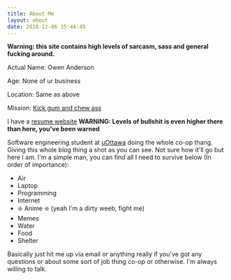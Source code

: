 ```yaml
---
title: About Me
layout: about
date: 2018-12-06 15:44:49
---
```


**Warning: this site contains high levels of sarcasm, sass and general fucking around.**

Actual Name: Owen Anderson

Age: None of ur business

Location: Same as above

Mission: [Kick gum and chew ass](/assets/dukekickem.jpg)

I have a [resume website](https://oanderson.me) **WARNING: Levels of bullshit is even higher there than here, you've been warned**

Software engineering student at [uOttawa](https://www.uottawa.ca/en) doing the whole co-op thang. Giving this whole blog thing a shot as you can see. Not sure how it'll go but here I am. I'm a simple man, you can find all I need to survive below (In order of importance): 

- Air
- Laptop
- Programming
- Internet
- :sparkle: Anime :sparkle: (yeah I'm a dirty weeb, fight me) 
- Memes
- Water
- Food
- Shelter

Basically just hit me up via email or anything really if you've got any questions or about some sort of job thing co-op or otherwise. I'm always willing to talk.
